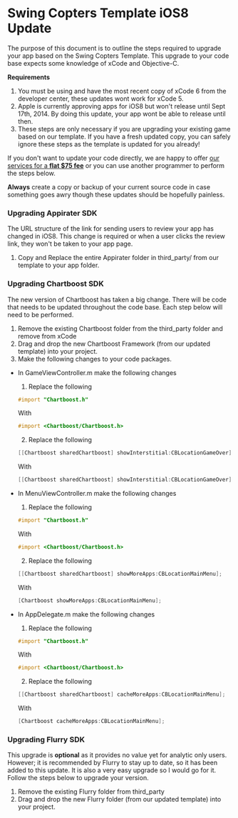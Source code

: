 # Swing Copters Template iOS8 Update
The purpose of this document is to outline the steps required to upgrade your app based on the Swing Copters Template.
This upgrade to your code base expects some knowledge of xCode and Objective-C.  

**Requirements**

1. You must be using and have the most recent copy of xCode 6 from the developer center, these updates wont work for xCode 5.
2. Apple is currently approving apps for iOS8 but won't release until Sept 17th, 2014.  By doing this update, your app wont be able to release until then.
3. These steps are only necessary if you are upgrading your existing game based on our template.  If you have a fresh updated copy, you can safely ignore these steps as the template is updated for you already!

If you don't want to update your code directly, we are happy to offer [our services for a **flat $75 fee**](http://alpinepipeline.com/pages/services) or you can use another programmer to perform the steps below.  

**Always** create a copy or backup of your current source code in case something goes awry though these updates should be hopefully painless.

### Upgrading Appirater SDK
The URL structure of the link for sending users to review your app has changed in iOS8.
This change is required or when a user clicks the review link, they won't be taken to your app page.

1. Copy and Replace the entire Appirater folder in third_party/ from our template to your app folder.

### Upgrading Chartboost SDK
The new version of Chartboost has taken a big change.  There will be code that needs to be updated throughout the code base.
Each step below will need to be performed.

1. Remove the existing Chartboost folder from the third_party folder and remove from xCode
2. Drag and drop the new Chartboost Framework (from our updated template) into your project.
3. Make the following changes to your code packages.
  * In GameViewController.m make the following changes
    1. Replace the following 
    ```objective-c
    #import "Chartboost.h"
    ``` 
    With 
    ```objective-c
    #import <Chartboost/Chartboost.h>
    ```
    2. Replace the following 
    ```objective-c
    [[Chartboost sharedChartboost] showInterstitial:CBLocationGameOver];
    ``` 
    With 
    ```objective-c
    [[Chartboost sharedChartboost] showInterstitial:CBLocationGameOver];
    ```
  * In MenuViewController.m make the following changes
    1. Replace the following 
    ```objective-c
    #import "Chartboost.h"
    ``` 
    With 
    ```objective-c
    #import <Chartboost/Chartboost.h>
    ```
    2. Replace the following 
    ```objective-c
    [[Chartboost sharedChartboost] showMoreApps:CBLocationMainMenu];
    ``` 
    With 
    ```objective-c
    [Chartboost showMoreApps:CBLocationMainMenu];
    ```

  * In AppDelegate.m make the following changes
    1. Replace the following 
    ```objective-c
    #import "Chartboost.h"
    ```
    With 
    ```objective-c
    #import <Chartboost/Chartboost.h>
    ```
    2. Replace the following 
    ```objective-c
    [[Chartboost sharedChartboost] cacheMoreApps:CBLocationMainMenu];
    ``` 
    With 
    ```objective-c
    [Chartboost cacheMoreApps:CBLocationMainMenu];
    ```

### Upgrading Flurry SDK
This upgrade is **optional** as it provides no value yet for analytic only users.
However; it is recommended by Flurry to stay up to date, so it has been added to this update.
It is also a very easy upgrade so I would go for it.  Follow the steps below to upgrade your version.

1. Remove the existing Flurry folder from third_party
2. Drag and drop the new Flurry folder (from our updated template) into your project.
